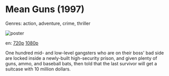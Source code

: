 # Mean Guns (1997)

Genres: action, adventure, crime, thriller

![poster](http://image.tmdb.org/t/p/w500/3J6wTRELPplvLNVqEFTOa8sl3YF.jpg)

en:
  [720p](magnet:?xt=urn:btih:9f1c0594be00ef1e4e0640402e4eabb9fc9327b9&dn=Mean+Guns+%281997%29+720p+BrRip+x264+-+YIFY&tr=udp%3A%2F%2Ftracker.openbittorrent.com%3A80%2Fannounce&tr=udp%3A%2F%2Fglotorrents.pw%3A6969%2Fannounce&tr=udp%3A%2F%2Ftracker.openbittorrent.com%3A80%2Fannounce&tr=udp%3A%2F%2Ftracker.opentrackr.org%3A1337%2Fannounce&tr=udp%3A%2F%2Fzer0day.to%3A1337%2Fannounce&tr=udp%3A%2F%2Ftracker.coppersurfer.tk%3A6969%2Fannounce)
  [1080p](magnet:?xt=urn:btih:c9f67d8e65c28d97e2615ce3d5d25573d724e0ba&dn=Mean+Guns+%281997%29+1080p+BrRip+x264+-+YIFY&tr=udp%3A%2F%2Ftracker.openbittorrent.com%3A80%2Fannounce&tr=udp%3A%2F%2Fglotorrents.pw%3A6969%2Fannounce&tr=udp%3A%2F%2Ftracker.openbittorrent.com%3A80%2Fannounce&tr=udp%3A%2F%2Ftracker.opentrackr.org%3A1337%2Fannounce&tr=udp%3A%2F%2Fzer0day.to%3A1337%2Fannounce&tr=udp%3A%2F%2Ftracker.coppersurfer.tk%3A6969%2Fannounce)
  


One hundred mid- and low-level gangsters who are on their boss' bad side are locked inside a newly-built high-security prison, and given plenty of guns, ammo, and baseball bats, then told that the last survivor will get a suitcase with 10 million dollars.
